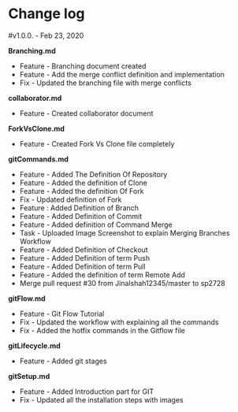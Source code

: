 # Change log

#v1.0.0. - Feb 23, 2020

**Branching.md**

- Feature - Branching document created
- Feature - Add the merge conflict definition and implementation
- Fix - Updated the branching file with merge conflicts

**collaborator.md**

- Feature - Created collaborator document

**ForkVsClone.md**

- Feature - Created Fork Vs Clone file completely

**gitCommands.md**

- Feature - Added The Definition Of Repository
- Feature - Added the definition of Clone
- Feature - Added the definition Of Fork
- Fix - Updated definition of Fork
- Feature : Added Definition of Branch
- Feature - Added Definition of Commit
- Feature - Added definition of Command Merge
- Task - Uploaded Image Screenshot to explain Merging Branches Workflow
- Feature - Added Definition of Checkout
- Feature - Added Definition of term Push
- Feature - Added Definition of term Pull
- Feature - Added the definition of term Remote Add
- Merge pull request #30 from Jinalshah12345/master to sp2728

**gitFlow.md**

- Feature - Git Flow Tutorial
- Fix - Updated the workflow with explaining all the commands
- Fix - Added the hotfix commands in the Gitflow file

**gitLifecycle.md**

- Feature - Added git stages

**gitSetup.md**

- Feature - Added Introduction part for GIT 
- Fix - Updated all the installation steps with images
